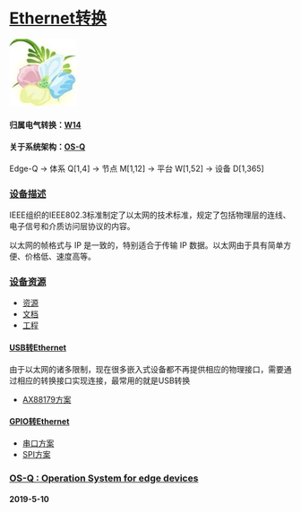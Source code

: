 ﻿# [Ethernet转换](https://github.com/OS-Q/D94)
[![sites](OS-Q/OS-Q.png)](http://www.OS-Q.com)
#### 归属电气转换：[W14](https://github.com/OS-Q/W14)
#### 关于系统架构：[OS-Q](https://github.com/OS-Q/OS-Q)
Edge-Q -> 体系 Q[1,4] -> 节点 M[1,12] -> 平台 W[1,52] -> 设备 D[1,365]
### [设备描述](https://github.com/OS-Q/D94/wiki) 

IEEE组织的IEEE802.3标准制定了以太网的技术标准，规定了包括物理层的连线、电子信号和介质访问层协议的内容。

以太网的帧格式与 IP 是一致的，特别适合于传输 IP 数据。以太网由于具有简单方便、价格低、速度高等。

### [设备资源](https://github.com/OS-Q/D94) 

- [资源](src/)
- [文档](docs/)
- [工程](project/)


#### [USB转Ethernet](USB/)

由于以太网的诸多限制，现在很多嵌入式设备都不再提供相应的物理接口，需要通过相应的转换接口实现连接，最常用的就是USB转换

- [AX88179方案](https://www.asix.com.tw/products.php?op=pItemdetail&PItemID=131;71;112) 

#### [GPIO转Ethernet](GPIO/)

- [串口方案](http://www.wch.cn/products/category/4.html) 
- [SPI方案](http://www.wch.cn/products/category/4.html) 


### [OS-Q : Operation System for edge devices](http://www.OS-Q.com/Edge/D94)
####  2019-5-10